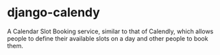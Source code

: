 # django-calendy
A Calendar Slot Booking service, similar to that of Calendly, which allows people to define their available slots on a day and other people to book them.
